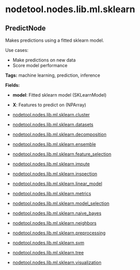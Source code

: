 # nodetool.nodes.lib.ml.sklearn

## PredictNode

Makes predictions using a fitted sklearn model.

Use cases:
- Make predictions on new data
- Score model performance

**Tags:** machine learning, prediction, inference

**Fields:**
- **model**: Fitted sklearn model (SKLearnModel)
- **X**: Features to predict on (NPArray)


- [nodetool.nodes.lib.ml.sklearn.cluster](sklearn/cluster.md)
- [nodetool.nodes.lib.ml.sklearn.datasets](sklearn/datasets.md)
- [nodetool.nodes.lib.ml.sklearn.decomposition](sklearn/decomposition.md)
- [nodetool.nodes.lib.ml.sklearn.ensemble](sklearn/ensemble.md)
- [nodetool.nodes.lib.ml.sklearn.feature_selection](sklearn/feature_selection.md)
- [nodetool.nodes.lib.ml.sklearn.impute](sklearn/impute.md)
- [nodetool.nodes.lib.ml.sklearn.inspection](sklearn/inspection.md)
- [nodetool.nodes.lib.ml.sklearn.linear_model](sklearn/linear_model.md)
- [nodetool.nodes.lib.ml.sklearn.metrics](sklearn/metrics.md)
- [nodetool.nodes.lib.ml.sklearn.model_selection](sklearn/model_selection.md)
- [nodetool.nodes.lib.ml.sklearn.naive_bayes](sklearn/naive_bayes.md)
- [nodetool.nodes.lib.ml.sklearn.neighbors](sklearn/neighbors.md)
- [nodetool.nodes.lib.ml.sklearn.preprocessing](sklearn/preprocessing.md)
- [nodetool.nodes.lib.ml.sklearn.svm](sklearn/svm.md)
- [nodetool.nodes.lib.ml.sklearn.tree](sklearn/tree.md)
- [nodetool.nodes.lib.ml.sklearn.visualization](sklearn/visualization.md)
